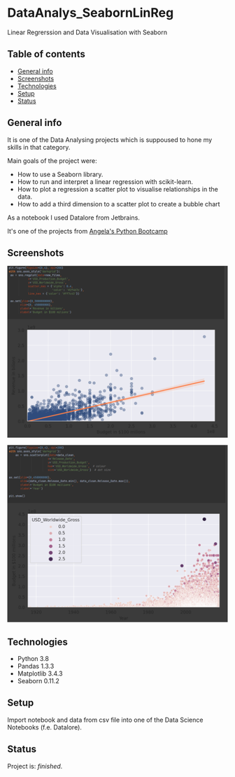 # DataAnalys_SeabornLinReg
Linear Regrerssion and Data Visualisation with Seaborn

## Table of contents
* [General info](#general-info)
* [Screenshots](#screenshots)
* [Technologies](#technologies)
* [Setup](#setup)
* [Status](#status)

## General info
It is one of the Data Analysing projects which is suppoused to hone my skills in that category.

Main goals of the project were:
* How to use a Seaborn library.
* How to run and interpret a linear regression with scikit-learn.
* How to plot a regression a scatter plot to visualise relationships in the data.
* How to add a third dimension to a scatter plot to create a bubble chart

As a notebook I used Datalore from Jetbrains.

It's one of the projects from [Angela's Python Bootcamp](https://www.udemy.com/course/100-days-of-code/)

## Screenshots
![Code sample](./Screenshots/data_1.png)

![Code sample](./Screenshots/data_2.png)

## Technologies
* Python 3.8
* Pandas 1.3.3
* Matplotlib 3.4.3
* Seaborn 0.11.2

## Setup
Import notebook and data from csv file into one of the Data Science Notebooks (f.e. Datalore).

## Status
Project is: _finished_.
